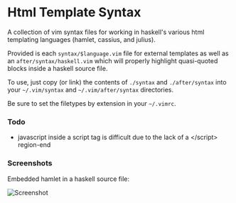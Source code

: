 # Html Template Syntax

A collection of vim syntax files for working in haskell's various html 
templating languages (hamlet, cassius, and julius).

Provided is each `syntax/$language.vim` file for external templates as 
well as an `after/syntax/haskell.vim` which will properly highlight 
quasi-quoted blocks inside a haskell source file.

To use, just copy (or link) the contents of `./syntax` and 
`./after/syntax` into your `~/.vim/syntax` and `~/.vim/after/syntax` 
directories.

Be sure to set the filetypes by extension in your `~/.vimrc`.

### Todo

* javascript inside a script tag is difficult due to the lack of a 
  \</script> region-end

### Screenshots

Embedded hamlet in a haskell source file:

![Screenshot](http://pbrisbin.com/static/fileshare/hamlet.png)
